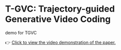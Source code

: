 # T-GVC: Trajectory-guided Generative Video Coding

demo for TGVC

👉 [Click to view the video demonstration of the paper.](https://chigland.github.io/T-GVC/)
